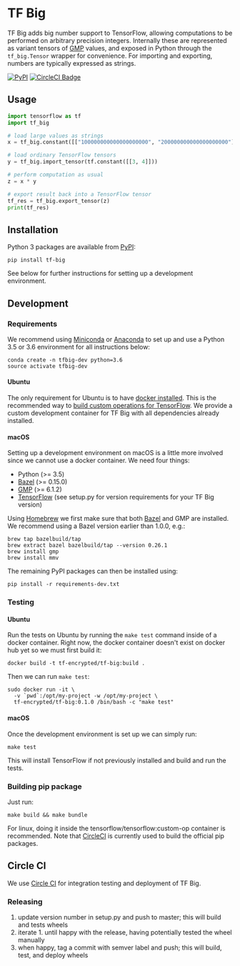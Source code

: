 # TF Big

TF Big adds big number support to TensorFlow, allowing computations to be performed on arbitrary precision integers. Internally these are represented as variant tensors of [GMP](https://gmplib.org/) values, and exposed in Python through the `tf_big.Tensor` wrapper for convenience. For importing and exporting, numbers are typically expressed as strings.

[![PyPI](https://img.shields.io/pypi/v/tf-big.svg)](https://pypi.org/project/tf-big/) [![CircleCI Badge](https://circleci.com/gh/tf-encrypted/tf-big/tree/master.svg?style=svg)](https://circleci.com/gh/tf-encrypted/tf-big/tree/master)

## Usage

```python
import tensorflow as tf
import tf_big

# load large values as strings
x = tf_big.constant([["100000000000000000000", "200000000000000000000"]])

# load ordinary TensorFlow tensors
y = tf_big.import_tensor(tf.constant([[3, 4]]))

# perform computation as usual
z = x * y

# export result back into a TensorFlow tensor
tf_res = tf_big.export_tensor(z)
print(tf_res)
```

## Installation

Python 3 packages are available from [PyPI](https://pypi.org/project/tf-big/):

```
pip install tf-big
```

See below for further instructions for setting up a development environment.

## Development

### Requirements

We recommend using [Miniconda](https://docs.conda.io/en/latest/miniconda.html) or [Anaconda](https://www.anaconda.com/distribution/) to set up and use a Python 3.5 or 3.6 environment for all instructions below:

```
conda create -n tfbig-dev python=3.6
source activate tfbig-dev
```

#### Ubuntu

The only requirement for Ubuntu is to have [docker installed](https://docs.docker.com/install/linux/docker-ce/ubuntu/). This is the recommended way to [build custom operations for TensorFlow](https://github.com/tensorflow/custom-op). We provide a custom development container for TF Big with all dependencies already installed.

#### macOS

Setting up a development environment on macOS is a little more involved since we cannot use a docker container. We need four things:

- Python (>= 3.5)
- [Bazel](https://www.bazel.build/) (>= 0.15.0)
- [GMP](https://gmplib.org/) (>= 6.1.2)
- [TensorFlow](https://www.tensorflow.org/) (see setup.py for version requirements for your TF Big version)

Using [Homebrew](https://brew.sh/) we first make sure that both [Bazel](https://docs.bazel.build/versions/master/install-os-x.html#install-with-installer-mac-os-x) and GMP are installed. We recommend using a Bazel version earlier than 1.0.0, e.g.:

```
brew tap bazelbuild/tap
brew extract bazel bazelbuild/tap --version 0.26.1
brew install gmp
brew install mmv
```

The remaining PyPI packages can then be installed using:

```
pip install -r requirements-dev.txt
```

### Testing

#### Ubuntu

Run the tests on Ubuntu by running the `make test` command inside of a docker container. Right now, the docker container doesn't exist on docker hub yet so we must first build it:

```
docker build -t tf-encrypted/tf-big:build .
```

Then we can run `make test`:

```
sudo docker run -it \
  -v `pwd`:/opt/my-project -w /opt/my-project \
  tf-encrypted/tf-big:0.1.0 /bin/bash -c "make test"
```

#### macOS

Once the development environment is set up we can simply run:

```
make test
```

This will install TensorFlow if not previously installed and build and run the tests.

### Building pip package

Just run:

```
make build && make bundle
```

For linux, doing it inside the tensorflow/tensorflow:custom-op container is recommended. Note that [CircleCI](#circle-ci) is currently used to build the official pip packages.

## Circle CI

We use [Circle CI](https://circleci.com/gh/tf-encrypted/workflows/tf-big) for integration testing and deployment of TF Big.

### Releasing

1. update version number in setup.py and push to master; this will build and tests wheels
2. iterate 1. until happy with the release, having potentially tested the wheel manually
3. when happy, tag a commit with semver label and push; this will build, test, and deploy wheels
